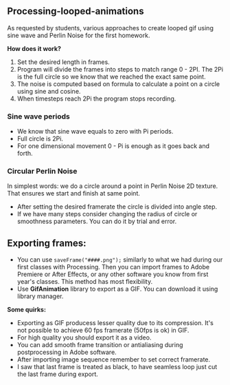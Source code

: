 ## Processing-looped-animations
As requested by students, various approaches to create looped gif using sine wave and Perlin Noise for the first homework. 

**How does it work?**
1. Set the desired length in frames.
2. Program will divide the frames into steps to match range 0 - 2PI. The 2Pi is the full circle so we know that we reached the exact same point. 
3. The noise is computed based on formula to calculate a point on a circle using sine and cosine.
4. When timesteps reach 2Pi the program stops recording.

### Sine wave periods
- We know that sine wave equals to zero with Pi periods.
- Full circle is 2Pi.
- For one dimensional movement 0 - Pi is enough as it goes back and forth.

### Circular Perlin Noise
In simplest words: we do a circle around a point in Perlin Noise 2D texture. That ensures we start and finish at same point.
- After setting the desired framerate the circle is divided into angle step.
- If we have many steps consider changing the radius of circle or smoothness parameters. You can do it by trial and error.

## Exporting frames:
- You can use `saveFrame("####.png");` similarly to what we had during our first classes with Processing. Then you can import frames to Adobe Premiere or After Effects, or any other software you know from first year's classes. This method has most flexibility.
- Use **GifAnimation** library to export as a GIF. You can download it using library manager.

**Some quirks:**
- Exporting as GIF producess lesser quality due to its compression. It's not possible to achieve 60 fps framerate (50fps is ok) in GIF.
- For high quality you should export it as a video.
- You can add smooth frame transition or antialiasing during postprocessing in Adobe software.
- After importing image sequence remember to set correct framerate.
- I saw that last frame is treated as black, to have seamless loop just cut the last frame during export.